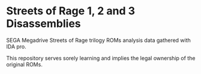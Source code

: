# Streets of Rage 1, 2 and 3 Disassemblies
SEGA Megadrive Streets of Rage trilogy ROMs analysis data gathered with IDA pro.

This repository serves sorely learning and implies the legal ownership of the original ROMs. 
